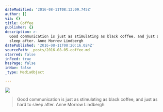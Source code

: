 ```yaml
---
dateModified: '2016-08-11T08:13:09.745Z'
author: []
via: {}
title: Coffee
publisher: {}
description: >-
  Good communication is just as stimulating as black coffee, and just as hard to
  sleep after. Anne Morrow Lindbergh
datePublished: '2016-08-11T08:20:16.024Z'
sourcePath: _posts/2016-08-05-coffee.md
starred: false
inFeed: true
hasPage: false
inNav: false
_type: MediaObject

---
```

![](https://the-grid-user-content.s3-us-west-2.amazonaws.com/2eea1ad6-4413-425e-bd46-359014d210bc.jpg)

> Good communication is just as stimulating as black coffee, and just as hard to sleep after. Anne Morrow Lindbergh